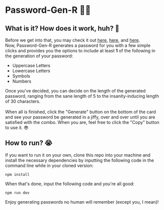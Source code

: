 # Password-Gen-R 🧑‍💻
## What is it? How does it work, huh? 🤔
Before we get into that, you may check it out [here](https://raccai.github.io/Password-Gen-R/), [here](https://raccai.github.io/Password-Gen-R/), and [here](https://raccai.github.io/Password-Gen-R/). <br />
Now, Password-Gen-R generates a password for you with a few simple clicks and provides you the options to include at least **1** of the following in the generation of your password:
- Uppercase Letters
- Lowercase Letters
- Symbols
- Numbers

Once you've decided, you can decide on the length of the generated password, ranging from the sane length of 5 to the insanity-inducing length of 30 characters. <br /> <br />
When all is finished, click the "Generate" button on the bottom of the card and see your password be generated in a jiffy, over and over until you are satisfied with the combo. When you are, feel free to click the "Copy" button to use it. 😎

## How to run? 😭
If you want to run it on your own, clone this repo into your machine and install the necessary dependencies by inputting the following code in the command line while in your cloned version: <br />

```
npm install
```

When that's done, input the following code and you're all good: <br />

```
npm run dev
```

Enjoy generating passwords no human will remember (except you, I mean)!
